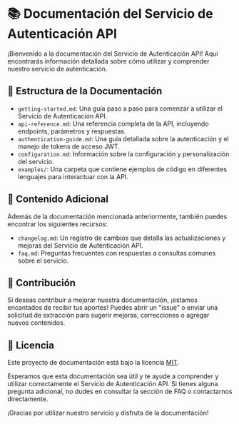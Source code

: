 # 📚 Documentación del Servicio de Autenticación API

¡Bienvenido a la documentación del Servicio de Autenticación API! Aquí encontrarás información detallada sobre cómo utilizar y comprender nuestro servicio de autenticación.

## 📂 Estructura de la Documentación

- `getting-started.md`: Una guía paso a paso para comenzar a utilizar el Servicio de Autenticación API.
- `api-reference.md`: Una referencia completa de la API, incluyendo endpoints, parámetros y respuestas.
- `authentication-guide.md`: Una guía detallada sobre la autenticación y el manejo de tokens de acceso JWT.
- `configuration.md`: Información sobre la configuración y personalización del servicio.
- `examples/`: Una carpeta que contiene ejemplos de código en diferentes lenguajes para interactuar con la API.

## 📄 Contenido Adicional

Además de la documentación mencionada anteriormente, también puedes encontrar los siguientes recursos:

- `changelog.md`: Un registro de cambios que detalla las actualizaciones y mejoras del Servicio de Autenticación API.
- `faq.md`: Preguntas frecuentes con respuestas a consultas comunes sobre el servicio.

## 🚀 Contribución

Si deseas contribuir a mejorar nuestra documentación, ¡estamos encantados de recibir tus aportes! Puedes abrir un "issue" o enviar una solicitud de extracción para sugerir mejoras, correcciones o agregar nuevos contenidos.

## 📄 Licencia

Este proyecto de documentación está bajo la licencia [MIT](./LICENSE).

Esperamos que esta documentación sea útil y te ayude a comprender y utilizar correctamente el Servicio de Autenticación API. Si tienes alguna pregunta adicional, no dudes en consultar la sección de FAQ o contactarnos directamente.

¡Gracias por utilizar nuestro servicio y disfruta de la documentación!

